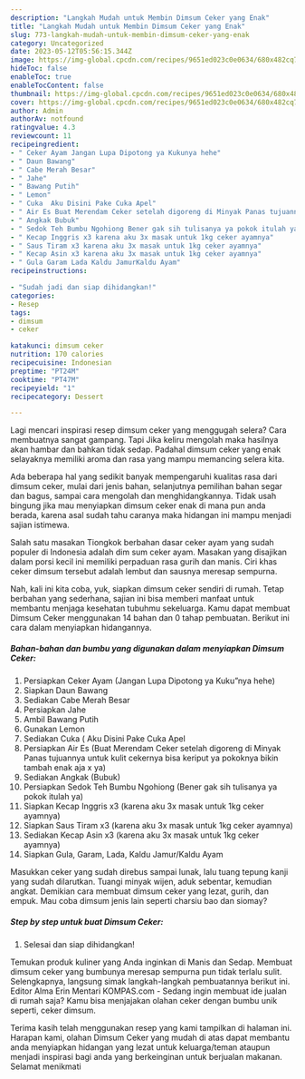 ```yaml
---
description: "Langkah Mudah untuk Membin Dimsum Ceker yang Enak"
title: "Langkah Mudah untuk Membin Dimsum Ceker yang Enak"
slug: 773-langkah-mudah-untuk-membin-dimsum-ceker-yang-enak
category: Uncategorized
date: 2023-05-12T05:56:15.344Z
image: https://img-global.cpcdn.com/recipes/9651ed023c0e0634/680x482cq70/dimsum-ceker-foto-resep-utama.jpg
hideToc: false
enableToc: true
enableTocContent: false
thumbnail: https://img-global.cpcdn.com/recipes/9651ed023c0e0634/680x482cq70/dimsum-ceker-foto-resep-utama.jpg
cover: https://img-global.cpcdn.com/recipes/9651ed023c0e0634/680x482cq70/dimsum-ceker-foto-resep-utama.jpg
author: Admin
authorAv: notfound
ratingvalue: 4.3
reviewcount: 11
recipeingredient:
- " Ceker Ayam Jangan Lupa Dipotong ya Kukunya hehe"
- " Daun Bawang"
- " Cabe Merah Besar"
- " Jahe"
- " Bawang Putih"
- " Lemon"
- " Cuka  Aku Disini Pake Cuka Apel"
- " Air Es Buat Merendam Ceker setelah digoreng di Minyak Panas tujuannya untuk kulit cekernya bisa keriput ya pokoknya bikin tambah enak aja x ya"
- " Angkak Bubuk"
- " Sedok Teh Bumbu Ngohiong Bener gak sih tulisanya ya pokok itulah ya"
- " Kecap Inggris x3 karena aku 3x masak untuk 1kg ceker ayamnya"
- " Saus Tiram x3 karena aku 3x masak untuk 1kg ceker ayamnya"
- " Kecap Asin x3 karena aku 3x masak untuk 1kg ceker ayamnya"
- " Gula Garam Lada Kaldu JamurKaldu Ayam"
recipeinstructions:

- "Sudah jadi dan siap dihidangkan!"
categories:
- Resep
tags:
- dimsum
- ceker

katakunci: dimsum ceker 
nutrition: 170 calories
recipecuisine: Indonesian
preptime: "PT24M"
cooktime: "PT47M"
recipeyield: "1"
recipecategory: Dessert

---
```



Lagi mencari inspirasi resep dimsum ceker yang menggugah selera? Cara membuatnya sangat gampang. Tapi Jika keliru mengolah maka hasilnya akan hambar dan bahkan tidak sedap. Padahal dimsum ceker yang enak selayaknya memiliki aroma dan rasa yang mampu memancing selera kita.


Ada beberapa hal yang sedikit banyak mempengaruhi kualitas rasa dari dimsum ceker, mulai dari jenis bahan, selanjutnya pemilihan bahan segar dan bagus, sampai cara mengolah dan menghidangkannya. Tidak usah bingung jika mau menyiapkan dimsum ceker enak di mana pun anda berada, karena asal sudah tahu caranya maka hidangan ini mampu menjadi sajian istimewa.

Salah satu masakan Tiongkok berbahan dasar ceker ayam yang sudah populer di Indonesia adalah dim sum ceker ayam. Masakan yang disajikan dalam porsi kecil ini memiliki perpaduan rasa gurih dan manis. Ciri khas ceker dimsum tersebut adalah lembut dan sausnya meresap sempurna.


Nah, kali ini kita coba, yuk, siapkan dimsum ceker sendiri di rumah. Tetap berbahan yang sederhana, sajian ini bisa memberi manfaat untuk membantu menjaga kesehatan tubuhmu sekeluarga. Kamu dapat membuat Dimsum Ceker menggunakan 14 bahan dan 0 tahap pembuatan. Berikut ini cara dalam menyiapkan hidangannya.

<!--inarticleads1-->

##### Bahan-bahan dan bumbu yang digunakan dalam menyiapkan Dimsum Ceker:

1. Persiapkan  Ceker Ayam (Jangan Lupa Dipotong ya Kuku”nya hehe)
1. Siapkan  Daun Bawang
1. Sediakan  Cabe Merah Besar
1. Persiapkan  Jahe
1. Ambil  Bawang Putih
1. Gunakan  Lemon
1. Sediakan  Cuka ( Aku Disini Pake Cuka Apel
1. Persiapkan  Air Es (Buat Merendam Ceker setelah digoreng di Minyak Panas tujuannya untuk kulit cekernya bisa keriput ya pokoknya bikin tambah enak aja x ya)
1. Sediakan  Angkak (Bubuk)
1. Persiapkan  Sedok Teh Bumbu Ngohiong (Bener gak sih tulisanya ya pokok itulah ya)
1. Siapkan  Kecap Inggris x3 (karena aku 3x masak untuk 1kg ceker ayamnya)
1. Siapkan  Saus Tiram x3 (karena aku 3x masak untuk 1kg ceker ayamnya)
1. Sediakan  Kecap Asin x3 (karena aku 3x masak untuk 1kg ceker ayamnya)
1. Siapkan  Gula, Garam, Lada, Kaldu Jamur/Kaldu Ayam


Masukkan ceker yang sudah direbus sampai lunak, lalu tuang tepung kanji yang sudah dilarutkan. Tuangi minyak wijen, aduk sebentar, kemudian angkat. Demikian cara membuat dimsum ceker yang lezat, gurih, dan empuk. Mau coba dimsum jenis lain seperti charsiu bao dan siomay? 

<!--inarticleads2-->

##### Step by step untuk buat Dimsum Ceker:


1. Selesai dan siap dihidangkan!

Temukan produk kuliner yang Anda inginkan di Manis dan Sedap. Membuat dimsum ceker yang bumbunya meresap sempurna pun tidak terlalu sulit. Selengkapnya, langsung simak langkah-langkah pembuatannya berikut ini. Editor Alma Erin Mentari KOMPAS.com - Sedang ingin membuat ide jualan di rumah saja? Kamu bisa menjajakan olahan ceker dengan bumbu unik seperti, ceker dimsum. 

Terima kasih telah menggunakan resep yang kami tampilkan di halaman ini. Harapan kami, olahan Dimsum Ceker yang mudah di atas dapat membantu anda menyiapkan hidangan yang lezat untuk keluarga/teman ataupun menjadi inspirasi bagi anda yang berkeinginan untuk berjualan makanan. Selamat menikmati
